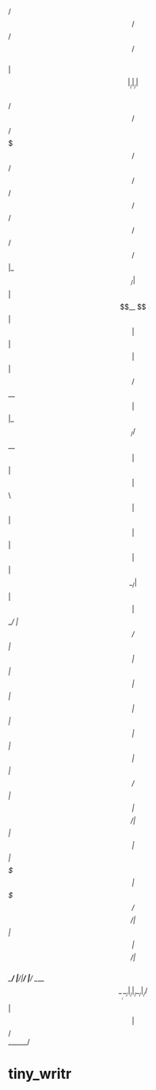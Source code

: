 
   /$$     /$$                                             /$$   /$$              
  | $$    |__/                                            |__/  | $$              
 /$$$$$$   /$$ /$$$$$$$  /$$   /$$ /$$  /$$  /$$  /$$$$$$  /$$ /$$$$$$    /$$$$$$ 
|_  $$_/  | $$| $$__  $$| $$  | $$| $$ | $$ | $$ /$$__  $$| $$|_  $$_/   /$$__  $$
  | $$    | $$| $$  \ $$| $$  | $$| $$ | $$ | $$| $$  \__/| $$  | $$    | $$  \__/
  | $$ /$$| $$| $$  | $$| $$  | $$| $$ | $$ | $$| $$      | $$  | $$ /$$| $$      
  |  $$$$/| $$| $$  | $$|  $$$$$$$|  $$$$$/$$$$/| $$      | $$  |  $$$$/| $$      
   \___/  |__/|__/  |__/ \____  $$ \_____/\___/ |__/      |__/   \___/  |__/      
                         /$$  | $$                                                
                        |  $$$$$$/                                                
                         \______/                                                 


# tiny_writr

